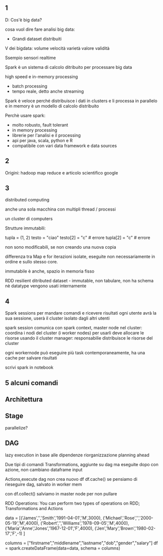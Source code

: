 1 
---
D: Cos'è big data?

cosa vuol dire fare analisi big data:
- Grandi dataset distribuiti

V dei bigdata:
volume
velocità
varietà
valore
validità

Ssempio sensori realtime

Spark è un sistema di calcolo ditribuito per processare big data 

high speed e in-memory processing

- batch processing
- tempo reale, detto anche streaming

Spark è veloce perché distribuisce i dati in clusters e li processa in parallelo e in memory è un modello di calcolo distribuito

Perchè usare spark:
- molto robusto, fault tolerant
- in memory processing
- librerie per l'analisi e il processing
- api per java, scala, python e R
- compatibile con vari data framework e data sources

2 
---
Origini: hadoop map reduce e articolo scientifico google


3
---
distributed computing

anche una sola macchina con multipli thread / processi

un cluster di computers

Strutture immutabili:

tupla = (1, 2)
testo = "ciao"
testo[2] = "c" # errore
tupla[2] = "c" # errore

non sono modificabili, se non creando una nuova copia

differenza tra Map e for
iterazioni isolate, eseguite non necessariamente in ordine e sullo stesso core.

immutabile è anche, spazio in memoria fisso

RDD resilient ditributed dataset - immutable, non tabulare, non ha schema nè datatype vengono usati internamente

4
---
Spark sessions per mandare comandi e ricevere risultati
ogni utente avrà la sua sessione, userà il cluster isolato dagli altri utenti

spark session comunica con spark context, master node nel cluster: coordina i nodi del cluster (i worker nodes)
per usarli deve allocare le risorse usando il cluster manager: responsabilie distribuisce le risorse del cluster

ogni workernode può eseguire più task contemporaneamente, ha una cache per salvare risultati

scrivi spark in notebook


5 alcuni comandi
---

Architettura
---




Stage
---
parallelize?

DAG
---
lazy execution
in base alle dipendenze riorganizzazione planning ahead


Due tipi di comandi
Transformations, aggiunte su dag ma eseguite dopo con azione, non cambiano dataframe input

Actions,execute dag non crea nuovo df
df.cache() se pensiamo di rieseguire dag, salvato in worker mem

con df.collect() salviamo in master node per non pullare


RDD Operations: You can perform two types of operations on RDD; Transformations and Actions




data = [('James','','Smith','1991-04-01','M',3000),
  ('Michael','Rose','','2000-05-19','M',4000),
  ('Robert','','Williams','1978-09-05','M',4000),
  ('Maria','Anne','Jones','1967-12-01','F',4000),
  ('Jen','Mary','Brown','1980-02-17','F',-1)
]

columns = ["firstname","middlename","lastname","dob","gender","salary"]
df = spark.createDataFrame(data=data, schema = columns)
